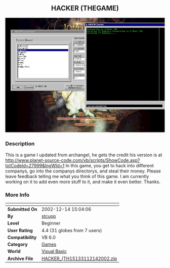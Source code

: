 ﻿<div align="center">

## HACKER \(THEGAME\)

<img src="PIC200212132111232.jpg">
</div>

### Description

This is a game I updated from archangel, he gets the credit his version is at http://www.planet-source-code.com/vb/scripts/ShowCode.asp?txtCodeId=27999&lngWId=1 In this game, you get to hack into different companys, go into the companys directorys, and steal their money. Please leave feedback telling me what you think of this game. I am currently working on it to add even more stuff to it, and make it even better. Thanks.
 
### More Info
 


<span>             |<span>
---                |---
**Submitted On**   |2002-12-14 15:04:06
**By**             |[stcupp](https://github.com/Planet-Source-Code/PSCIndex/blob/master/ByAuthor/stcupp.md)
**Level**          |Beginner
**User Rating**    |4.4 (31 globes from 7 users)
**Compatibility**  |VB 6\.0
**Category**       |[Games](https://github.com/Planet-Source-Code/PSCIndex/blob/master/ByCategory/games__1-38.md)
**World**          |[Visual Basic](https://github.com/Planet-Source-Code/PSCIndex/blob/master/ByWorld/visual-basic.md)
**Archive File**   |[HACKER\_\(TH15133112142002\.zip](https://github.com/Planet-Source-Code/stcupp-hacker-thegame__1-41581/archive/master.zip)








